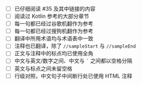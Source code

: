 <!--
感谢你的贡献！
如果只是修正格式、错别字请忽略以下这段。如果提交翻译 PR（Pull Request），为了统一风格、提升质量、便于维护，请务必细看以下说明：
---
目前《翻译指南》还在制订中，不过在 [#35](https://github.com/hltj/kotlin-web-site-cn/issues/35) 中有一部分草稿版。
如果初次翻译，请确保提 PR 前你已经读过 #35 以及其中的链接，并且已按照这些地方的说明来修改原稿。

以下是 checklist，请在发起 PR 时认真填写（完成项在 [ ] 内将空格替换为 X）。
为避免重复劳动（确实对有些贡献者的翻译进行校对的过程如同重新翻译一遍……），如有多项未完成则不予合并，还请理解与配合。
-->
- [ ] 已仔细阅读 #⁠35 及其中链接的内容
- [ ] 阅读过 Kotlin 参考的大部分章节
- [ ] 每一句都已经过谷歌机翻作为参考
- [ ] 每一句都已经过搜狗机翻作为参考
- [ ] 翻译中所用术语均与术语表中一致
- [ ] 注释也已翻译，除了 `//sampleStart` 与 `//sampleEnd`
- [ ] 正文与注释中的标点均已使用全角
- [ ] 中文与英文/数字之间、中文与 `` ` `` 之间都以空格分隔
- [ ] 英文与标点之间未留空格
- [ ] 行级对照，中文句子中间断行处已使用 HTML 注释
